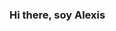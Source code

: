 ### Hi there, soy Alexis 

<!--
**Melones5/Melones5** is a ✨ _special_ ✨ repository because its `README.md` (this file) appears on your GitHub profile.

Here are some ideas to get you started:

->


** Idiomas y herramientas: **  

< code > < img  height = "20"  src = " https://raw.githubusercontent.com/github/explore/80688e429a7d4ef2fca1e82350fe8e3517d3494d/topics/javascript/javascript.png " > </ code >

< code > < img  height = "20"  src = " https://raw.githubusercontent.com/github/explore/80688e429a7d4ef2fca1e82350fe8e3517d3494d/topics/vue/vue.png " > </ code >

< code > < img  height = "20"  src = " https://raw.githubusercontent.com/github/explore/80688e429a7d4ef2fca1e82350fe8e3517d3494d/topics/react/react.png " > </ code >

< code > < img  height = "20"  src = " https://raw.githubusercontent.com/github/explore/80688e429a7d4ef2fca1e82350fe8e3517d3494d/topics/nodejs/nodejs.png " > </ code >

< code > < img  height = "20"  src = " https://raw.githubusercontent.com/github/explore/80688e429a7d4ef2fca1e82350fe8e3517d3494d/topics/cpp/cpp.png " > </ code >

< code > < img  height = "20"  src = " https://raw.githubusercontent.com/github/explore/80688e429a7d4ef2fca1e82350fe8e3517d3494d/topics/python/python.png " > </ code >

< code > < img  height = "20"  src = " https://raw.githubusercontent.com/github/explore/80688e429a7d4ef2fca1e82350fe8e3517d3494d/topics/mysql/mysql.png " > </ code >

< code > < img  height = "20"  src = " https://raw.githubusercontent.com/github/explore/80688e429a7d4ef2fca1e82350fe8e3517d3494d/topics/git/git.png " > </ code >

< code > < img  height = "20"  src = " https://raw.githubusercontent.com/github/explore/80688e429a7d4ef2fca1e82350fe8e3517d3494d/topics/terminal/terminal.png " > </ code >

